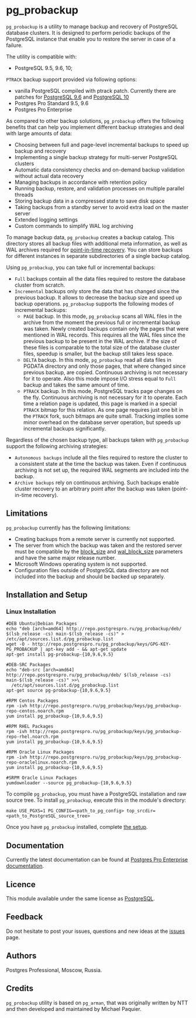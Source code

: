 # pg_probackup

`pg_probackup` is a utility to manage backup and recovery of PostgreSQL database clusters. It is designed to perform periodic backups of the PostgreSQL instance that enable you to restore the server in case of a failure.

The utility is compatible with:
* PostgreSQL 9.5, 9.6, 10;

`PTRACK` backup support provided via following options:
* vanilla PostgreSQL compiled with ptrack patch. Currently there are patches for [PostgreSQL 9.6](https://gist.githubusercontent.com/gsmol/5b615c971dfd461c76ef41a118ff4d97/raw/e471251983f14e980041f43bea7709b8246f4178/ptrack_9.6.6_v1.5.patch) and [PostgreSQL 10](https://gist.githubusercontent.com/gsmol/be8ee2a132b88463821021fd910d960e/raw/de24f9499f4f314a4a3e5fae5ed4edb945964df8/ptrack_10.1_v1.5.patch)
* Postgres Pro Standard 9.5, 9.6
* Postgres Pro Enterprise

As compared to other backup solutions, `pg_probackup` offers the following benefits that can help you implement different backup strategies and deal with large amounts of data:
* Choosing between full and page-level incremental backups to speed up backup and recovery
* Implementing a single backup strategy for multi-server PostgreSQL clusters
* Automatic data consistency checks and on-demand backup validation without actual data recovery
* Managing backups in accordance with retention policy
* Running backup, restore, and validation processes on multiple parallel threads
* Storing backup data in a compressed state to save disk space
* Taking backups from a standby server to avoid extra load on the master server
* Extended logging settings
* Custom commands to simplify WAL log archiving

To manage backup data, `pg_probackup` creates a backup catalog. This directory stores all backup files with additional meta information, as well as WAL archives required for [point-in-time recovery](https://postgrespro.com/docs/postgresql/current/continuous-archiving.html). You can store backups for different instances in separate subdirectories of a single backup catalog.

Using `pg_probackup`, you can take full or incremental backups:
* `Full` backups contain all the data files required to restore the database cluster from scratch.
* `Incremental` backups only store the data that has changed since the previous backup. It allows to decrease the backup size and speed up backup operations. `pg_probackup` supports the following modes of incremental backups:
  * `PAGE` backup. In this mode, `pg_probackup` scans all WAL files in the archive from the moment the previous full or incremental backup was taken. Newly created backups contain only the pages that were mentioned in WAL records. This requires all the WAL files since the previous backup to be present in the WAL archive. If the size of these files is comparable to the total size of the database cluster files, speedup is smaller, but the backup still takes less space.
  * `DELTA` backup. In this mode, `pg_probackup` read all data files in PGDATA directory and only those pages, that where changed since previous backup, are copied. Continuous archiving is not necessary for it to operate. Also this mode impose I/O stress equal to `Full` backup and takes the same amount of time.
  * `PTRACK` backup. In this mode, PostgreSQL tracks page changes on the fly. Continuous archiving is not necessary for it to operate. Each time a relation page is updated, this page is marked in a special `PTRACK` bitmap for this relation. As one page requires just one bit in the `PTRACK` fork, such bitmaps are quite small. Tracking implies some minor overhead on the database server operation, but speeds up incremental backups significantly.

Regardless of the chosen backup type, all backups taken with `pg_probackup` support the following archiving strategies:
* `Autonomous backups` include all the files required to restore the cluster to a consistent state at the time the backup was taken. Even if continuous archiving is not set up, the required WAL segments are included into the backup.
* `Archive backups` rely on continuous archiving. Such backups enable cluster recovery to an arbitrary point after the backup was taken (point-in-time recovery).

## Limitations

`pg_probackup` currently has the following limitations:
* Creating backups from a remote server is currently not supported.
* The server from which the backup was taken and the restored server must be compatible by the [block_size](https://postgrespro.com/docs/postgresql/current/runtime-config-preset#guc-block-size) and [wal_block_size](https://postgrespro.com/docs/postgresql/current/runtime-config-preset#guc-wal-block-size) parameters and have the same major release number.
* Microsoft Windows operating system is not supported.
* Configuration files outside of PostgreSQL data directory are not included into the backup and should be backed up separately.

## Installation and Setup
### Linux Installation
```shell
#DEB Ubuntu|Debian Packages
echo "deb [arch=amd64] http://repo.postgrespro.ru/pg_probackup/deb/ $(lsb_release -cs) main-$(lsb_release -cs)" > /etc/apt/sources.list.d/pg_probackup.list
wget -O - http://repo.postgrespro.ru/pg_probackup/keys/GPG-KEY-PG_PROBACKUP | apt-key add - && apt-get update
apt-get install pg-probackup-{10,9.6,9.5}

#DEB-SRC Packages
echo "deb-src [arch=amd64] http://repo.postgrespro.ru/pg_probackup/deb/ $(lsb_release -cs) main-$(lsb_release -cs)" >>\
  /etc/apt/sources.list.d/pg_probackup.list
apt-get source pg-probackup-{10,9.6,9.5}

#RPM Centos Packages
rpm -ivh http://repo.postgrespro.ru/pg_probackup/keys/pg_probackup-repo-centos.noarch.rpm
yum install pg_probackup-{10,9.6,9.5}

#RPM RHEL Packages
rpm -ivh http://repo.postgrespro.ru/pg_probackup/keys/pg_probackup-repo-rhel.noarch.rpm
yum install pg_probackup-{10,9.6,9.5}

#RPM Oracle Linux Packages
rpm -ivh http://repo.postgrespro.ru/pg_probackup/keys/pg_probackup-repo-oraclelinux.noarch.rpm
yum install pg_probackup-{10,9.6,9.5}

#SRPM Oracle Linux Packages
yumdownloader --source pg_probackup-{10,9.6,9.5}
```

To compile `pg_probackup`, you must have a PostgreSQL installation and raw source tree. To install `pg_probackup`, execute this in the module's directory:

```shell
make USE_PGXS=1 PG_CONFIG=<path_to_pg_config> top_srcdir=<path_to_PostgreSQL_source_tree>
```

Once you have `pg_probackup` installed, complete [the setup](https://postgrespro.com/docs/postgrespro/current/app-pgprobackup.html#pg-probackup-install-and-setup).

## Documentation

Currently the latest documentation can be found at [Postgres Pro Enterprise documentation](https://postgrespro.com/docs/postgrespro/current/app-pgprobackup).

## Licence

This module available under the same license as [PostgreSQL](https://www.postgresql.org/about/licence/).

## Feedback

Do not hesitate to post your issues, questions and new ideas at the [issues](https://github.com/postgrespro/pg_probackup/issues) page.

## Authors

Postgres Professional, Moscow, Russia.

## Credits

`pg_probackup` utility is based on `pg_arman`, that was originally written by NTT and then developed and maintained by Michael Paquier.
